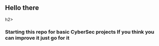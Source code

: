 <h2>Hello there </h2>h2>

<h3>Starting this repo for basic CyberSec projects If you think you can improve it just go for it </h3>
